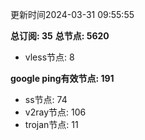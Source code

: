 更新时间2024-03-31 09:55:55

**总订阅: 35**
**总节点: 5620**
- vless节点: 8

**google ping有效节点: 191**
- ss节点: 74
- v2ray节点: 106
- trojan节点: 11
